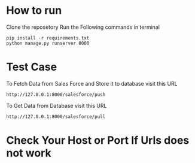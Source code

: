 # How to run

Clone the reposetory
Run the Following commands in terminal 
```
pip install -r requirements.txt
python manage.py runserver 8000
```

# Test Case

To Fetch Data from Sales Force and Store it to database visit this URL
```
http://127.0.0.1:8000/salesforce/push
```

To Get Data from Database visit this URL
```
http://127.0.0.1:8000/salesforce/pull
```

# Check Your Host or Port If Urls does not work

